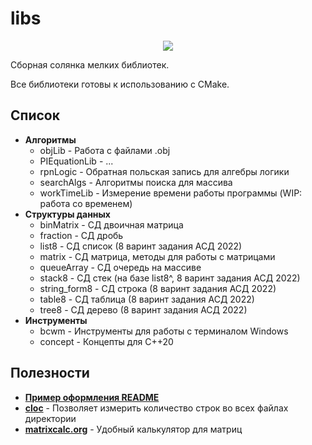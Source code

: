 # libs
<p align="center">
  <img src="https://raw.githubusercontent.com/Kseen715/imgs/main/favicon.ico" />
</p>

Сборная солянка мелких библиотек.

Все библиотеки готовы к использованию с CMake.

## Список
- **Алгоритмы**
  - objLib - Работа с файлами .obj
  - PIEquationLib - ...
  - rpnLogic - Обратная польская запись для алгебры логики
  - searchAlgs - Алгоритмы поиска для массива
  - workTimeLib - Измерение времени работы программы (WIP: работа со временем)
- **Структуры данных**
  - binMatrix - СД двоичная матрица
  - fraction - СД дробь
  - list8 - СД список (8 варинт задания АСД 2022)
  - matrix - СД матрица, методы для работы с матрицами
  - queueArray - СД очередь на массиве
  - stack8 - СД стек (на базе list8^, 8 варинт задания АСД 2022)
  - string_form8 - СД строка (8 варинт задания АСД 2022)
  - table8 - СД таблица (8 варинт задания АСД 2022)
  - tree8 - СД дерево (8 варинт задания АСД 2022)
- **Инструменты**
  - bcwm - Инструменты для работы с терминалом Windows
  - concept - Концепты для C++20

 ## Полезности
- [**Пример оформления README**](https://github.com/GnuriaN/format-README)
- [**cloc**](https://github.com/AlDanial/cloc) - Позволяет измерить количество строк во всех файлах директории
- [**matrixcalc.org**](https://matrixcalc.org/ru/) - Удобный калькулятор для матриц
